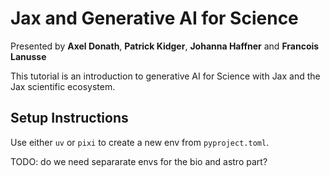 # Jax and Generative AI for Science

Presented by **Axel Donath**, **Patrick Kidger**, **Johanna Haffner** and **Francois Lanusse**

This tutorial is an introduction to generative AI for Science with Jax and the Jax scientific ecosystem. 



## Setup Instructions

Use either `uv` or `pixi` to create a new env from `pyproject.toml`.

TODO: do we need separarate envs for the bio and astro part?





